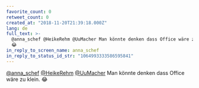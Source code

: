 ```yaml
---
favorite_count: 0
retweet_count: 0
created_at: "2018-11-20T21:39:18.000Z"
lang: de
full_text: >-
  @anna_schef @HeikeRehm @UuMacher Man könnte denken dass Office wäre zu klein.
  😂
in_reply_to_screen_name: anna_schef
in_reply_to_status_id_str: "1064993333586595841"
---
```


[@anna_schef](https://twitter.com/anna_schef)
[@HeikeRehm](https://twitter.com/HeikeRehm)
[@UuMacher](https://twitter.com/UuMacher) Man könnte denken dass Office wäre zu
klein. 😂
